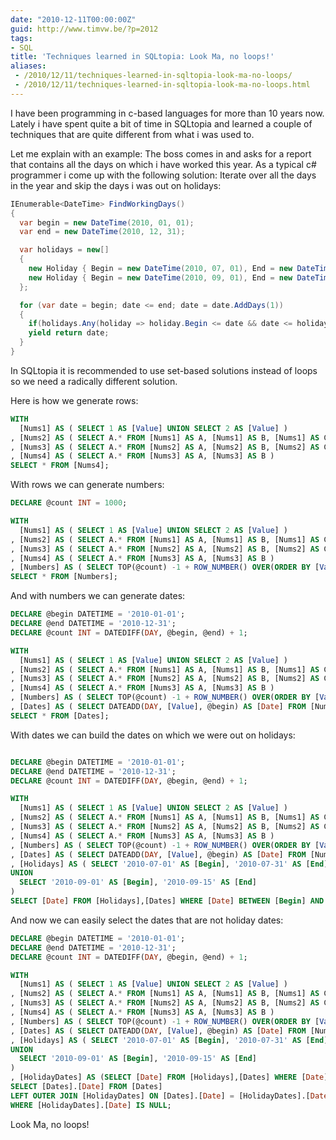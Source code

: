 ```yaml
---
date: "2010-12-11T00:00:00Z"
guid: http://www.timvw.be/?p=2012
tags:
- SQL
title: 'Techniques learned in SQLtopia: Look Ma, no loops!'
aliases:
 - /2010/12/11/techniques-learned-in-sqltopia-look-ma-no-loops/
 - /2010/12/11/techniques-learned-in-sqltopia-look-ma-no-loops.html
---
```

I have been programming in c-based languages for more than 10 years now. Lately i have spent quite a bit of time in SQLtopia and learned a couple of techniques that are quite different from what i was used to.

Let me explain with an example: The boss comes in and asks for a report that contains all the days on which i have worked this year. As a typical c# programmer i come up with the following solution: Iterate over all the days in the year and skip the days i was out on holidays:

```csharp
IEnumerable<DateTime> FindWorkingDays()
{
  var begin = new DateTime(2010, 01, 01);
  var end = new DateTime(2010, 12, 31);

  var holidays = new[]   
  {    
    new Holiday { Begin = new DateTime(2010, 07, 01), End = new DateTime(2010, 07, 31) },    
    new Holiday { Begin = new DateTime(2010, 09, 01), End = new DateTime(2010, 09, 15) }   
  };

  for (var date = begin; date <= end; date = date.AddDays(1))   
  {    
    if(holidays.Any(holiday => holiday.Begin <= date && date <= holiday.End)) continue;    
    yield return date;   
  }  
}  
```

In SQLtopia it is recommended to use set-based solutions instead of loops so we need a radically different solution.

Here is how we generate rows:

```sql
WITH    
  [Nums1] AS ( SELECT 1 AS [Value] UNION SELECT 2 AS [Value] )  
, [Nums2] AS ( SELECT A.* FROM [Nums1] AS A, [Nums1] AS B, [Nums1] AS C)  
, [Nums3] AS ( SELECT A.* FROM [Nums2] AS A, [Nums2] AS B, [Nums2] AS C)  
, [Nums4] AS ( SELECT A.* FROM [Nums3] AS A, [Nums3] AS B )
SELECT * FROM [Nums4];
```

With rows we can generate numbers:

```sql  
DECLARE @count INT = 1000;

WITH    
  [Nums1] AS ( SELECT 1 AS [Value] UNION SELECT 2 AS [Value] )  
, [Nums2] AS ( SELECT A.* FROM [Nums1] AS A, [Nums1] AS B, [Nums1] AS C)
, [Nums3] AS ( SELECT A.* FROM [Nums2] AS A, [Nums2] AS B, [Nums2] AS C)
, [Nums4] AS ( SELECT A.* FROM [Nums3] AS A, [Nums3] AS B )
, [Numbers] AS ( SELECT TOP(@count) -1 + ROW_NUMBER() OVER(ORDER BY [Value]) AS [Value] FROM[Nums4] )
SELECT * FROM [Numbers];
```

And with numbers we can generate dates:

```sql
DECLARE @begin DATETIME = '2010-01-01';
DECLARE @end DATETIME = '2010-12-31';
DECLARE @count INT = DATEDIFF(DAY, @begin, @end) + 1;

WITH    
  [Nums1] AS ( SELECT 1 AS [Value] UNION SELECT 2 AS [Value] )
, [Nums2] AS ( SELECT A.* FROM [Nums1] AS A, [Nums1] AS B, [Nums1] AS C)  
, [Nums3] AS ( SELECT A.* FROM [Nums2] AS A, [Nums2] AS B, [Nums2] AS C)  
, [Nums4] AS ( SELECT A.* FROM [Nums3] AS A, [Nums3] AS B )  
, [Numbers] AS ( SELECT TOP(@count) -1 + ROW_NUMBER() OVER(ORDER BY [Value]) AS [Value] FROM[Nums4] )  
, [Dates] AS ( SELECT DATEADD(DAY, [Value], @begin) AS [Date] FROM [Numbers] )
SELECT * FROM [Dates];
```

With dates we can build the dates on which we were out on holidays:

```sql

DECLARE @begin DATETIME = '2010-01-01';
DECLARE @end DATETIME = '2010-12-31';
DECLARE @count INT = DATEDIFF(DAY, @begin, @end) + 1;

WITH    
  [Nums1] AS ( SELECT 1 AS [Value] UNION SELECT 2 AS [Value] )  
, [Nums2] AS ( SELECT A.* FROM [Nums1] AS A, [Nums1] AS B, [Nums1] AS C)
, [Nums3] AS ( SELECT A.* FROM [Nums2] AS A, [Nums2] AS B, [Nums2] AS C)    
, [Nums4] AS ( SELECT A.* FROM [Nums3] AS A, [Nums3] AS B )    
, [Numbers] AS ( SELECT TOP(@count) -1 + ROW_NUMBER() OVER(ORDER BY [Value]) AS [Value] FROM[Nums4] )    
, [Dates] AS ( SELECT DATEADD(DAY, [Value], @begin) AS [Date] FROM [Numbers] )    
, [Holidays] AS ( SELECT '2010-07-01' AS [Begin], '2010-07-31' AS [End]                      
UNION                    
  SELECT '2010-09-01' AS [Begin], '2010-09-15' AS [End]                  
)
SELECT [Date] FROM [Holidays],[Dates] WHERE [Date] BETWEEN [Begin] AND [End] ORDER BY [Date];  
```

And now we can easily select the dates that are not holiday dates:

```sql
DECLARE @begin DATETIME = '2010-01-01';
DECLARE @end DATETIME = '2010-12-31';
DECLARE @count INT = DATEDIFF(DAY, @begin, @end) + 1;

WITH  
  [Nums1] AS ( SELECT 1 AS [Value] UNION SELECT 2 AS [Value] )    
, [Nums2] AS ( SELECT A.* FROM [Nums1] AS A, [Nums1] AS B, [Nums1] AS C)  
, [Nums3] AS ( SELECT A.* FROM [Nums2] AS A, [Nums2] AS B, [Nums2] AS C)    
, [Nums4] AS ( SELECT A.* FROM [Nums3] AS A, [Nums3] AS B )    
, [Numbers] AS ( SELECT TOP(@count) -1 + ROW_NUMBER() OVER(ORDER BY [Value]) AS [Value] FROM[Nums4] )    
, [Dates] AS ( SELECT DATEADD(DAY, [Value], @begin) AS [Date] FROM [Numbers] WHERE [Value] <= DATEDIFF(DAY, @begin, @end))    
, [Holidays] AS ( SELECT '2010-07-01' AS [Begin], '2010-07-31' AS [End]                      
UNION                      
  SELECT '2010-09-01' AS [Begin], '2010-09-15' AS [End]                  
)
, [HolidayDates] AS (SELECT [Date] FROM [Holidays],[Dates] WHERE [Date] BETWEEN [Begin] AND [End] )
SELECT [Dates].[Date] FROM [Dates]					  
LEFT OUTER JOIN [HolidayDates] ON [Dates].[Date] = [HolidayDates].[Date]				    
WHERE [HolidayDates].[Date] IS NULL;
```

Look Ma, no loops!
